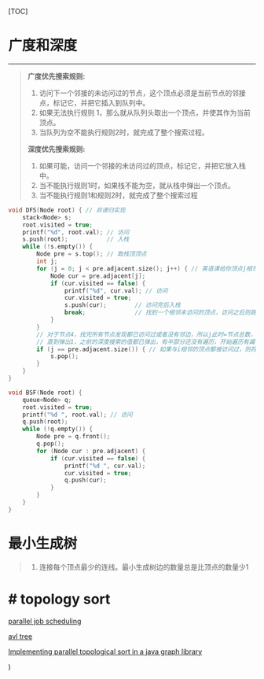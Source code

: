 [TOC]

# 广度和深度

---

> **广度优先搜索规则:**
>
> 1. 访问下一个邻接的未访问过的节点，这个顶点必须是当前节点的邻接点，标记它，并把它插入到队列中。
> 2. 如果无法执行规则 1，那么就从队列头取出一个顶点，并使其作为当前顶点。
> 3. 当队列为空不能执行规则2时，就完成了整个搜索过程。
>
> **深度优先搜索规则:**
>
> 1. 如果可能，访问一个邻接的未访问过的顶点，标记它，并把它放入栈中。
> 2. 当不能执行规则1时，如果栈不能为空，就从栈中弹出一个顶点。
> 3. 当不能执行规则1和规则2时，就完成了整个搜索过程



```c
void DFS(Node root) { // 非递归实现
    stack<Node> s;
    root.visited = true;
    printf("%d", root.val); // 访问
    s.push(root);           // 入栈
    while (!s.empty()) {
        Node pre = s.top(); // 取栈顶顶点
        int j;
        for (j = 0; j < pre.adjacent.size(); j++) { // 英语课给你顶点j相邻的顶点
            Node cur = pre.adjacent[j];
            if (cur.visited == false) {
                printf("%d", cur.val); // 访问
                cur.visited = true;
                s.push(cur);        // 访问完后入栈
                break;              // 找到一个相邻未访问的顶点，访问之后则跳出循环
            }
        }
        // 对于节点4，找完所有节点发现都已访问过或者没有邻边，所以j此时=节点总数，然后把这个4给弹出来
        // 直到弹出1，之前的深度搜索的值都已弹出，有半部分还没有遍历，开始遍历有阗
        if (j == pre.adjacent.size()) { // 如果与i相邻的顶点都被访问过，则将顶点i出栈
            s.pop();
        }
    }
}

void BSF(Node root) {
    queue<Node> q;
    root.visited = true;
    printf("%d ", root.val); // 访问
    q.push(root);
    while (!q.empty()) {
        Node pre = q.front();
        q.pop();
        for (Node cur : pre.adjacent) {
            if (cur.visited == false) {
                printf("%d ", cur.val);
                cur.visited = true;
                q.push(cur);
            }
        }
    }
}
```

# 最小生成树

> 1. 连接每个顶点最少的连线。最小生成树边的数量总是比顶点的数量少1

# # topology sort

[parallel job scheduling](http://www.codebytes.in/2015/11/parallel-job-scheduling-using.html)

[avl tree](https://courses.cs.washington.edu/courses/cse332/16sp/exams/cse332-final-12wi.pdf)

[Implementing parallel topological sort in a java graph library](http://fmt.cs.utwente.nl/files/sprojects/64.pdf)

























)